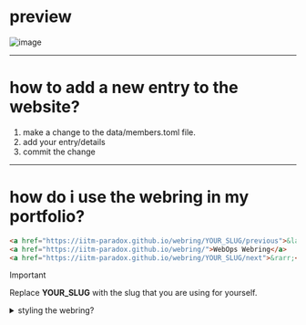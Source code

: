# preview


![image](https://github.com/user-attachments/assets/2389310e-234d-441c-ab2e-273fce897157)


--- 
# how to add a new entry to the website? 

1. make a change to the data/members.toml file.
2. add your entry/details
3. commit the change

--- 
# how do i use the webring in my portfolio? 

```html
<a href="https://iitm-paradox.github.io/webring/YOUR_SLUG/previous">&larr;</a>
<a href="https://iitm-paradox.github.io/webring/">WebOps Webring</a>
<a href="https://iitm-paradox.github.io/webring/YOUR_SLUG/next">&rarr;</a>
```
>[!IMPORTANT]
> Replace **YOUR_SLUG** with the slug that you are using for yourself.

<details>
<summary>styling the webring?</summary>

```html
<!-- WebOps Webring Badge -->
<div style="text-align: center; margin: 2rem 0; font-size: 0.95rem; color: gray;">
  <a href="https://iitm-paradox.github.io/webring/YOUR_SLUG/previous" target="_blank" style="margin: 0 0.5rem; text-decoration: none;">&larr;</a>
  <a href="https://iitm-paradox.github.io/webring/" target="_blank" style="margin: 0 0.5rem; text-decoration: none;">WebOps Webring</a>
  <a href="https://iitm-paradox.github.io/webring/YOUR_SLUG/next" target="_blank" style="margin: 0 0.5rem; text-decoration: none;">&rarr;</a>
</div>
   
